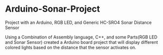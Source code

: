 # Arduino-Sonar-Project
Project with an Arduino, RGB LED, and Generic HC-SRO4 Sonar Distance Sensor

Using a Combination of Assembly language, C++, and some Parts(RGB LED and Sonar Sensor) created a Arduino board project that will display different colored lights based on the distance that the sensor activates on. 
